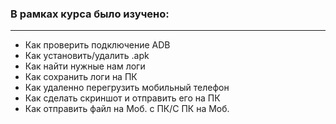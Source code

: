 ### В рамках курса было изучено:
__________________________________________
- Как проверить подключение ADB
- Как установить/удалить .apk
- Как найти нужные нам логи
- Как сохранить логи на ПК
- Как удаленно перегрузить мобильный телефон
- Как сделать скриншот и отправить его на ПК
- Как отправить файл на Моб. с ПК/С ПК на Моб.
